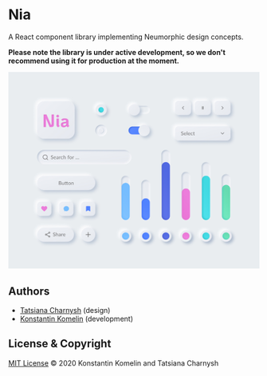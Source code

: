 # Nia
A React component library implementing Neumorphic design concepts.  

**Please note the library is under active development, so we don't recommend using it for production at the moment.**

![Neumorphic UI Kit by Tatsiana Charnysh](./cover.jpg)

## Authors
- [Tatsiana Charnysh](https://github.com/TatsianaCharnysh) (design)
- [Konstantin Komelin](https://github.com/kkomelin) (development)

## License & Copyright
[MIT License](https://github.com/kkomelin/nia/blob/master/LICENSE) © 2020 Konstantin Komelin and Tatsiana Charnysh
